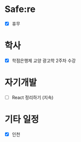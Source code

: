 # Safe:re

- [X] 휴무

# 학사

- [X] 학점은행제 교양 광고학 2주차 수강

# 자기개발

- [ ] React 정리하기 (지속)
  
# 기타 일정

- [X] 인천
